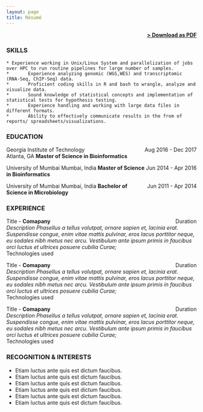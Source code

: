 ```yaml
---
layout: page
title: Résumé
---
```


<span style="float: right; "><a href="{{ '/assets/KhushbuResume.pdf' | prepend: site.baseurl }}"><strong>> Download as PDF</strong></a> </span>
<br>

### SKILLS
``` 
* Experience working in Unix/Linux System and parallelization of jobs over HPC to run routine pipelines for large number of samples.
* 		Experience analyzing genomic (WGS,WES) and transcriptomic (RNA-Seq, ChIP-Seq) data.
* 		Proficient coding skills in R and bash to wrangle, analyze and visualize data.
* 		Sound knowledge of statistical concepts and implementation of statistical tests for hypothesis testing.
* 		Experience handling and working with large data files in different formats.
* 		Ability to effectively communicate results in the from of reports/ spreadsheets/visualizations.
```  

### EDUCATION

Georgia Institute of Technology<span style="float: right; ">Aug 2016 - Dec 2017</span>  
Atlanta, GA
**Master of Science in Bioinformatics**
 
University of Mumbai<span style="float: right; ">Jun 2014 - Apr 2016</span> 
Mumbai, India
**Master of Science in Bioinformatics**

University of Mumbai<span style="float: right; ">Jun 2011 - Apr 2014</span> 
Mumbai, India
**Bachelor of Science in Microbiology** 

### EXPERIENCE

Title - **Comapany** <span style="float: right; ">Duration</span>  
_Description Phasellus a tellus volutpat, ornare sapien et, lacinia erat. Suspendisse congue, enim vitae mattis pulvinar, eros lacus porttitor neque, eu sodales nibh metus nec arcu. Vestibulum ante ipsum primis in faucibus orci luctus et ultrices posuere cubilia Curae;_  
Technologies used  

 
Title - **Comapany** <span style="float: right; ">Duration</span>  
_Description Phasellus a tellus volutpat, ornare sapien et, lacinia erat. Suspendisse congue, enim vitae mattis pulvinar, eros lacus porttitor neque, eu sodales nibh metus nec arcu. Vestibulum ante ipsum primis in faucibus orci luctus et ultrices posuere cubilia Curae;_  
Technologies used  

Title - **Comapany** <span style="float: right; ">Duration</span>  
_Description Phasellus a tellus volutpat, ornare sapien et, lacinia erat. Suspendisse congue, enim vitae mattis pulvinar, eros lacus porttitor neque, eu sodales nibh metus nec arcu. Vestibulum ante ipsum primis in faucibus orci luctus et ultrices posuere cubilia Curae;_  
Technologies used  


### RECOGNITION & INTERESTS

- Etiam luctus ante quis est dictum faucibus.
- Etiam luctus ante quis est dictum faucibus.
- Etiam luctus ante quis est dictum faucibus.
- Etiam luctus ante quis est dictum faucibus.
- Etiam luctus ante quis est dictum faucibus.
- Etiam luctus ante quis est dictum faucibus.

